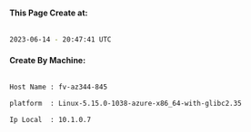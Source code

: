 
   
#### This Page Create at:

```bash

2023-06-14 - 20:47:41 UTC

```

#### Create By Machine:

```bash

Host Name : fv-az344-845

platform  : Linux-5.15.0-1038-azure-x86_64-with-glibc2.35

Ip Local  : 10.1.0.7

```

